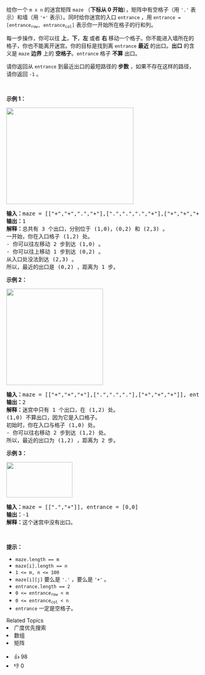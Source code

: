 <p>给你一个&nbsp;<code>m x n</code>&nbsp;的迷宫矩阵&nbsp;<code>maze</code>&nbsp;（<strong>下标从 0 开始</strong>），矩阵中有空格子（用&nbsp;<code>'.'</code>&nbsp;表示）和墙（用&nbsp;<code>'+'</code>&nbsp;表示）。同时给你迷宫的入口&nbsp;<code>entrance</code>&nbsp;，用&nbsp;<code>entrance = [entrance<sub>row</sub>, entrance<sub>col</sub>]</code>&nbsp;表示你一开始所在格子的行和列。</p>

<p>每一步操作，你可以往 <strong>上</strong>，<strong>下</strong>，<strong>左</strong> 或者 <strong>右</strong>&nbsp;移动一个格子。你不能进入墙所在的格子，你也不能离开迷宫。你的目标是找到离&nbsp;<code>entrance</code>&nbsp;<strong>最近</strong>&nbsp;的出口。<strong>出口</strong>&nbsp;的含义是&nbsp;<code>maze</code>&nbsp;<strong>边界</strong>&nbsp;上的&nbsp;<strong>空格子</strong>。<code>entrance</code>&nbsp;格子&nbsp;<strong>不算</strong>&nbsp;出口。</p>

<p>请你返回从 <code>entrance</code>&nbsp;到最近出口的最短路径的 <strong>步数</strong>&nbsp;，如果不存在这样的路径，请你返回 <code>-1</code>&nbsp;。</p>

<p>&nbsp;</p>

<p><strong>示例 1：</strong></p> 
<img alt="" src="https://assets.leetcode.com/uploads/2021/06/04/nearest1-grid.jpg" style="width: 333px; height: 253px;"> <pre><b>输入：</b>maze = [["+","+",".","+"],[".",".",".","+"],["+","+","+","."]], entrance = [1,2]
<b>输出：</b>1
<b>解释：</b>总共有 3 个出口，分别位于 (1,0)，(0,2) 和 (2,3) 。
一开始，你在入口格子 (1,2) 处。
- 你可以往左移动 2 步到达 (1,0) 。
- 你可以往上移动 1 步到达 (0,2) 。
从入口处没法到达 (2,3) 。
所以，最近的出口是 (0,2) ，距离为 1 步。
</pre> </img>

<p><strong>示例 2：</strong></p> 
<img alt="" src="https://assets.leetcode.com/uploads/2021/06/04/nearesr2-grid.jpg" style="width: 253px; height: 253px;"> <pre><b>输入：</b>maze = [["+","+","+"],[".",".","."],["+","+","+"]], entrance = [1,0]
<b>输出：</b>2
<b>解释：</b>迷宫中只有 1 个出口，在 (1,2) 处。
(1,0) 不算出口，因为它是入口格子。
初始时，你在入口与格子 (1,0) 处。
- 你可以往右移动 2 步到达 (1,2) 处。
所以，最近的出口为 (1,2) ，距离为 2 步。
</pre> </img>

<p><strong>示例 3：</strong></p> 
<img alt="" src="https://assets.leetcode.com/uploads/2021/06/04/nearest3-grid.jpg" style="width: 173px; height: 93px;"> <pre><b>输入：</b>maze = [[".","+"]], entrance = [0,0]
<b>输出：</b>-1
<b>解释：</b>这个迷宫中没有出口。
</pre> </img>

<p>&nbsp;</p>

<p><strong>提示：</strong></p>

<ul> 
 <li><code>maze.length == m</code></li> 
 <li><code>maze[i].length == n</code></li> 
 <li><code>1 &lt;= m, n &lt;= 100</code></li> 
 <li><code>maze[i][j]</code> 要么是&nbsp;<code>'.'</code>&nbsp;，要么是&nbsp;<code>'+'</code>&nbsp;。</li> 
 <li><code>entrance.length == 2</code></li> 
 <li><code>0 &lt;= entrance<sub>row</sub> &lt; m</code></li> 
 <li><code>0 &lt;= entrance<sub>col</sub> &lt; n</code></li> 
 <li><code>entrance</code>&nbsp;一定是空格子。</li> 
</ul>

<div><div>Related Topics</div><div><li>广度优先搜索</li><li>数组</li><li>矩阵</li></div></div><br><div><li>👍 98</li><li>👎 0</li></div>
